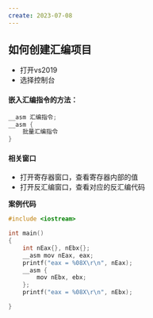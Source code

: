 ```yaml
---
create: 2023-07-08
---
```

## 如何创建汇编项目

* 打开vs2019
* 选择控制台

#### 嵌入汇编指令的方法：

```c++
__asm 汇编指令;
__asm {
    批量汇编指令
}
```

#### 相关窗口

* 打开寄存器窗口，查看寄存器内部的值
* 打开反汇编窗口，查看对应的反汇编代码

**案例代码**

```c++
#include <iostream>

int main()
{
	int nEax{}, nEbx{};
	__asm mov nEax, eax;
	printf("eax = %08X\r\n", nEax);
	__asm {
		mov nEbx, ebx;
	};
	printf("eax = %08X\r\n", nEbx);

}

```

